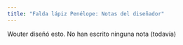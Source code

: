 ```yaml
---
title: "Falda lápiz Penélope: Notas del diseñador"
---
```


<Fixme>Wouter diseñó esto. No han escrito ninguna nota (todavía)</Fixme>

